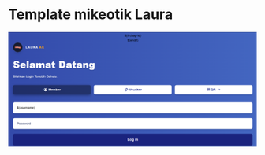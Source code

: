 # Template mikeotik Laura

![Laura.png](https://raw.githubusercontent.com/Xvannn07/template-hotpot-mikrotik-v2/refs/heads/main/gambar/Screenshot%202025-05-21%20052900.png)
